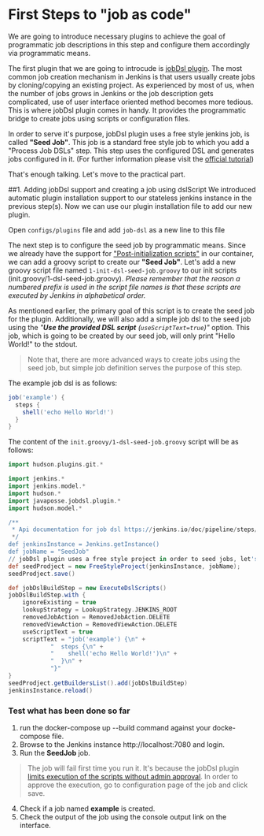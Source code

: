 # First Steps to "job as code"
We are going to introduce necessary plugins to achieve the goal of programmatic job descriptions in this step and configure them accordingly via programmatic means. 

The first plugin that we are going to introcude is [jobDsl plugin](https://github.com/jenkinsci/job-dsl-plugin). The most common job creation mechanism in Jenkins is that users usually  create jobs by cloning/copying an existing project.  As experienced by most of us, when the number of jobs grows in Jenkins or the job description gets complicated, use of user interface oriented method becomes more tedious. This is where jobDsl plugin comes in handy. It provides the programmatic bridge to create jobs using scripts or configuration files.

In order to serve it's purpose,  jobDsl plugin uses a free style jenkins job, is called **"Seed Job"**. This job is a standard free style job to which you add a "Process Job DSLs" step. This step uses the configured DSL and generates jobs configured in it. (For further information please visit the [official tutorial](https://github.com/jenkinsci/job-dsl-plugin/wiki/Tutorial---Using-the-Jenkins-Job-DSL))

That's enough talking. Let's move to the practical part. 


##1. Adding jobDsl support and creating a job using dslScript
We introduced automatic plugin installation support to our stateless jenkins instance in the previous step(s). Now we can use our plugin installation file to add our new plugin. 

Open `configs/plugins` file and add `job-dsl` as a new line to this file

The next step is to configure the seed job by programmatic means. Since we already have the support for ["Post-initialization scripts"](2_jenkins_basic_setup.md) in our container, we can add a groovy script to create our **"Seed Job"**. Let's add a new groovy script file named `1-init-dsl-seed-job.groovy` to our init scripts (init.groovy/1-dsl-seed-job.groovy). _Please remember that the reason a numbered prefix is used in the script file names is that these scripts are executed by Jenkins in alphabetical order._ 

As mentioned earlier, the primary goal of this script is to create the seed job for the plugin. Additionally, we will also add a simple job dsl to the seed job using the _"**Use the provided DSL script** (`useScriptText=true`)"_ option. This job, which is going to be created by our seed job, will only print "Hello World!" to the stdout. 

>Note that, there are more advanced ways to create jobs using the seed job, but simple job definition serves the purpose of this step. 

The example job dsl is as follows: 

```groovy
job('example') {
  steps {
    shell('echo Hello World!')
  }
}
```  

The content of the `init.groovy/1-dsl-seed-job.groovy` script will be as follows: 

```groovy
import hudson.plugins.git.*

import jenkins.*
import jenkins.model.*
import hudson.*
import javaposse.jobdsl.plugin.*
import hudson.model.*

/**
 * Api documentation for job dsl https://jenkins.io/doc/pipeline/steps/job-dsl/
 */
def jenkinsInstance = Jenkins.getInstance()
def jobName = "SeedJob"
// jobDsl plugin uses a free style project in order to seed jobs, let's initialise it.
def seedProdject = new FreeStyleProject(jenkinsInstance, jobName);
seedProdject.save()

def jobDslBuildStep = new ExecuteDslScripts()
jobDslBuildStep.with {
    ignoreExisting = true
    lookupStrategy = LookupStrategy.JENKINS_ROOT
    removedJobAction = RemovedJobAction.DELETE
    removedViewAction = RemovedViewAction.DELETE
    useScriptText = true
    scriptText = "job('example') {\n" +
            "  steps {\n" +
            "    shell('echo Hello World!')\n" +
            "  }\n" +
            "}"
}
seedProdject.getBuildersList().add(jobDslBuildStep)
jenkinsInstance.reload()
```
### Test what has been done so far
1. run the docker-compose up --build command against your docke-compose file. 
2. Browse to the Jenkins instance http://localhost:7080 and login.
3. Run the **SeedJob** job. 
>The job will fail first time you run it. It's because the jobDsl plugin [limits execution of the scripts without admin approval](https://github.com/jenkinsci/job-dsl-plugin/wiki/Script-Security). In order to approve the execution, go to configuration page of the job and click save.
4. Check if a job named **example** is created. 
5. Check the output of the job using the console output link on the interface. 



